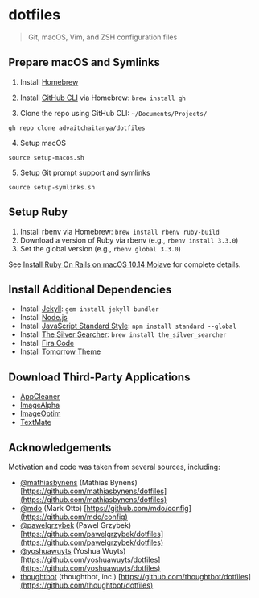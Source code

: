# dotfiles
> Git, macOS, Vim, and ZSH configuration files

## Prepare macOS and Symlinks

1. Install [Homebrew](https://brew.sh)

2. Install [GitHub CLI](https://cli.github.com) via Homebrew: `brew install gh`

3. Clone the repo using GitHub CLI: `~/Documents/Projects/`

```
gh repo clone advaitchaitanya/dotfiles
```

4. Setup macOS

```
source setup-macos.sh
```

5. Setup Git prompt support and symlinks

```
source setup-symlinks.sh
```

## Setup Ruby
1. Install rbenv via Homebrew: `brew install rbenv ruby-build`
2. Download a version of Ruby via rbenv (e.g., `rbenv install 3.3.0`)
3. Set the global version (e.g., `rbenv global 3.3.0`)

See [Install Ruby On Rails on macOS 10.14 Mojave](https://gorails.com/setup/osx/10.14-mojave) for complete details.

## Install Additional Dependencies
- Install [Jekyll](https://jekyllrb.com): `gem install jekyll bundler`
- Install [Node.js](https://nodejs.org/en/)
- Install [JavaScript Standard Style](https://standardjs.com): `npm install standard --global`
- Install [The Silver Searcher](https://github.com/ggreer/the_silver_searcher): `brew install the_silver_searcher`
- Install [Fira Code](https://github.com/tonsky/FiraCode)
- Install [Tomorrow Theme](https://github.com/chriskempson/tomorrow-theme)

## Download Third-Party Applications
- [AppCleaner](https://freemacsoft.net/appcleaner/)
- [ImageAlpha](https://pngmini.com)
- [ImageOptim](https://imageoptim.com/howto.html)
- [TextMate](https://macromates.com/)

## Acknowledgements
Motivation and code was taken from several sources, including:
- [@mathiasbynens](https://github.com/mathiasbynens) (Mathias Bynens) [https://github.com/mathiasbynens/dotfiles](https://github.com/mathiasbynens/dotfiles)
- [@mdo](https://github.com/mdo) (Mark Otto) [https://github.com/mdo/config](https://github.com/mdo/config)
- [@pawelgrzybek](https://github.com/pawelgrzybek) (Pawel Grzybek) [https://github.com/pawelgrzybek/dotfiles](https://github.com/pawelgrzybek/dotfiles)
- [@yoshuawuyts](https://github.com/yoshuawuyts) (Yoshua Wuyts) [https://github.com/yoshuawuyts/dotfiles](https://github.com/yoshuawuyts/dotfiles)
- [thoughtbot](https://github.com/thoughtbot) (thoughtbot, inc.) [https://github.com/thoughtbot/dotfiles](https://github.com/thoughtbot/dotfiles)
